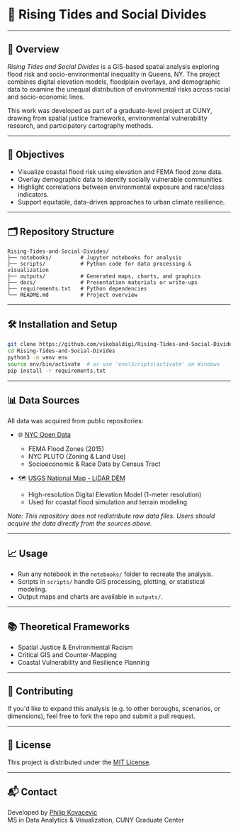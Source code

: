 # 🌊 Rising Tides and Social Divides

---

## 📖 Overview

*Rising Tides and Social Divides* is a GIS-based spatial analysis exploring flood risk and socio-environmental inequality in Queens, NY. The project combines digital elevation models, floodplain overlays, and demographic data to examine the unequal distribution of environmental risks across racial and socio-economic lines.

This work was developed as part of a graduate-level project at CUNY, drawing from spatial justice frameworks, environmental vulnerability research, and participatory cartography methods.

---

## 🎯 Objectives

- Visualize coastal flood risk using elevation and FEMA flood zone data.
- Overlay demographic data to identify socially vulnerable communities.
- Highlight correlations between environmental exposure and race/class indicators.
- Support equitable, data-driven approaches to urban climate resilience.

---

## 🗂️ Repository Structure

```
Rising-Tides-and-Social-Divides/
├── notebooks/         # Jupyter notebooks for analysis
├── scripts/           # Python code for data processing & visualization
├── outputs/           # Generated maps, charts, and graphics
├── docs/              # Presentation materials or write-ups
├── requirements.txt   # Python dependencies
└── README.md          # Project overview
```

---

## 🛠️ Installation and Setup

```bash
git clone https://github.com/vikobaldigi/Rising-Tides-and-Social-Divides.git
cd Rising-Tides-and-Social-Divides
python3 -m venv env
source env/bin/activate  # or use 'env\Scripts\activate' on Windows
pip install -r requirements.txt
```

---

## 📊 Data Sources

All data was acquired from public repositories:

- 🌐 [NYC Open Data](https://opendata.cityofnewyork.us/)  
  - FEMA Flood Zones (2015)
  - NYC PLUTO (Zoning & Land Use)
  - Socioeconomic & Race Data by Census Tract

- 🗺️ [USGS National Map - LiDAR DEM](https://apps.nationalmap.gov/viewer/)  
  - High-resolution Digital Elevation Model (1-meter resolution)
  - Used for coastal flood simulation and terrain modeling

*Note: This repository does not redistribute raw data files. Users should acquire the data directly from the sources above.*

---

## 📈 Usage

- Run any notebook in the `notebooks/` folder to recreate the analysis.
- Scripts in `scripts/` handle GIS processing, plotting, or statistical modeling.
- Output maps and charts are available in `outputs/`.

---

## 📚 Theoretical Frameworks

- Spatial Justice & Environmental Racism
- Critical GIS and Counter-Mapping
- Coastal Vulnerability and Resilience Planning

---

## 🤝 Contributing

If you'd like to expand this analysis (e.g. to other boroughs, scenarios, or dimensions), feel free to fork the repo and submit a pull request.

---

## 📄 License

This project is distributed under the [MIT License](LICENSE).

---

## 📬 Contact

Developed by [Philip Kovacevic](mailto:your.email@example.com)  
MS in Data Analytics & Visualization, CUNY Graduate Center
